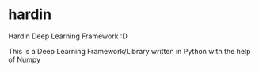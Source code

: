 # hardin

Hardin Deep Learning Framework :D

This is a Deep Learning Framework/Library written in Python with the help of Numpy
